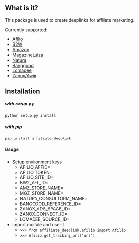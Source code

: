 ## What is it?
This package is used to create deeplinks for affiliate marketing.

Currently supported:
 * [Afilio](http://afilio.com.br/)
 * [B2W](https://secure.afiliados.com.br/)
 * [Amazon](https://associados.amazon.com.br/)
 * [MagazineLuiza](https://www.magazinevoce.com.br/)
 * [Natura](https://natura.com.br)
 * [Banggood](https://www.banggood.com)
 * [Lomadee](https://www.lomadee.com/)
 * [Zanox/Awin](https://marketplace.zanox.com/)

## Installation
##### with setup.py
`python setup.py install`
##### with pip
`pip install affiliate-deeplink`


##### Usage
* Setup environment keys
    * AFILIO_AFFID=
    * AFILIO_TOKEN=
    * AFILIO_SITE_ID=
    * BW2_AFL_ID=
    * AMZ_STORE_NAME=
    * MGZ_STORE_NAME=
    * NATURA_CONSULTORIA_NAME=
    * BANGGOOD_REFERENCE_ID=
    * ZANOX_ADS_SPACE_ID=
    * ZANOX_CONNECT_ID=
    * LOMADEE_SOURCE_ID=
* import module and use-it
    * `>>> from affiliate_deeplink.afilio import Afilio`
    * `>>> Afilio.get_tracking_url('url')`